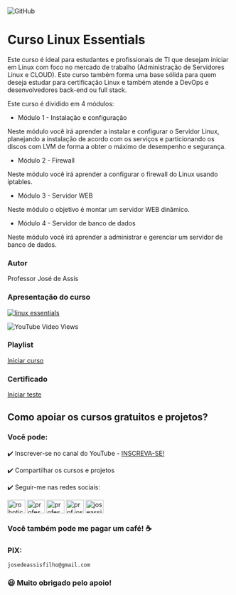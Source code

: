 ![GitHub](https://img.shields.io/github/license/professorjosedeassis/linux)
# Curso Linux Essentials
Este curso é ideal para estudantes e profissionais de TI que desejam iniciar em Linux com foco no mercado de trabalho (Administração de Servidores Linux e CLOUD). Este curso também forma uma base sólida para quem deseja estudar para certificação Linux e também atende a DevOps e desenvolvedores back-end ou full stack.

Este curso é dividido em 4 módulos:
* Módulo 1 - Instalação e configuração

Neste módulo você irá aprender a instalar e configurar o Servidor Linux, planejando a instalação de acordo com os serviços e particionando os discos com LVM de forma a obter o máximo de desempenho e segurança.
* Módulo 2 - Firewall

Neste módulo você irá aprender a configurar o firewall do Linux usando iptables.
* Módulo 3 - Servidor WEB

Neste módulo o objetivo é montar um servidor WEB dinâmico.
* Módulo 4 - Servidor de banco de dados

Neste módulo você irá aprender a administrar e gerenciar um servidor de banco de dados.
### Autor
Professor José de Assis
### Apresentação do curso
[![linux essentials](https://img.youtube.com/vi/fLlaKctpSsc/0.jpg)](https://youtu.be/fLlaKctpSsc "Assistir no YouTube")

![YouTube Video Views](https://img.shields.io/youtube/views/fLlaKctpSsc?style=social)
### Playlist
[Iniciar curso](https://www.youtube.com/playlist?list=PLbEOwbQR9lqy926a_ArLcUL2gHJYuu8XK)
### Certificado
[Iniciar teste](https://forms.gle/pKTw984H4iHCh98Q7)
## Como apoiar os cursos gratuitos e projetos?
### Você pode:
:heavy_check_mark: Inscrever-se no canal do YouTube - [INSCREVA-SE!](https://www.youtube.com/c/RoboticapraticaBr/?sub_confirmation=1)

:heavy_check_mark: Compartilhar os cursos e projetos

:heavy_check_mark: Seguir-me nas redes sociais:
<p align="left">
<a href="https://www.youtube.com/c/roboticapraticabr" target="blank"><img align="center" src="https://raw.githubusercontent.com/rahuldkjain/github-profile-readme-generator/master/src/images/icons/Social/youtube.svg" alt="roboticapraticabr" height="30" width="40" /></a>
<a href="https://linkedin.com/in/professorjosedeassis" target="blank"><img align="center" src="https://raw.githubusercontent.com/rahuldkjain/github-profile-readme-generator/master/src/images/icons/Social/linked-in-alt.svg" alt="professorjosedeassis" height="30" width="40" /></a>
<a href="https://fb.com/professorjosedeassis" target="blank"><img align="center" src="https://raw.githubusercontent.com/rahuldkjain/github-profile-readme-generator/master/src/images/icons/Social/facebook.svg" alt="professorjosedeassis" height="30" width="40" /></a>
<a href="https://instagram.com/prof.joseassis" target="blank"><img align="center" src="https://raw.githubusercontent.com/rahuldkjain/github-profile-readme-generator/master/src/images/icons/Social/instagram.svg" alt="prof.joseassis" height="30" width="40" /></a>
<a href="https://twitter.com/joseassis" target="blank"><img align="center" src="https://raw.githubusercontent.com/rahuldkjain/github-profile-readme-generator/master/src/images/icons/Social/twitter.svg" alt="joseassis" height="30" width="40" /></a>
</p>

### Você também pode me pagar um café! ☕

### PIX:
` josedeassisfilho@gmail.com `

### :smiley: Muito obrigado pelo apoio!
